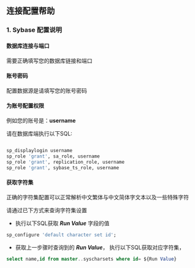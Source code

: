 ## **连接配置帮助**
### **1. Sybase 配置说明**

#### 数据库连接与端口

需要正确填写您的数据库链接和端口

#### 账号密码

配置数据源是请填写您的账号密码

#### 为账号配置权限

例如您的账号是：**username**

请在数据库端执行以下SQL:

```sql

sp_displaylogin username
sp_role 'grant', sa_role, username
sp_role 'grant', replication_role, username
sp_role 'grant', sybase_ts_role, username

```

#### 获取字符集

正确的字符集配置可以正常解析中文繁体与中文简体字文本以及一些特殊字符

请通过已下方式来查询字符集设置

- 执行以下SQL获取 ***Run Value*** 字段的值

```sql
sp_configure 'default character set id';
```

- 获取上一步骤时查询到的 ***Run Value***， 执行以下SQL获取对应字符集，
```sql
select name,id from master..syscharsets where id= ${Run Value}
```